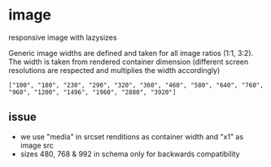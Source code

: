 # image

responsive image with lazysizes

Generic image widths are defined and taken for all image ratios (1:1, 3:2). 
The width is taken from rendered container dimension (different screen resolutions are respected and multiplies the width accordingly)

```
["100", "180", "230", "290", "320", "360", "460", "580", "640", "760", "960", "1200", "1496", "1960", "2880", "3920"]
```

## issue

* we use "media" in srcset renditions as container width and "x1" as image src
* sizes 480, 768 & 992 in schema only for backwards compatibility
